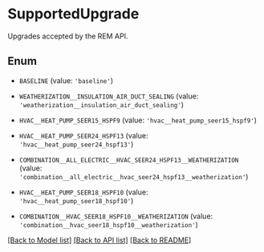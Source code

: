 # SupportedUpgrade

Upgrades accepted by the REM API.

## Enum

* `BASELINE` (value: `'baseline'`)

* `WEATHERIZATION__INSULATION_AIR_DUCT_SEALING` (value: `'weatherization__insulation_air_duct_sealing'`)

* `HVAC__HEAT_PUMP_SEER15_HSPF9` (value: `'hvac__heat_pump_seer15_hspf9'`)

* `HVAC__HEAT_PUMP_SEER24_HSPF13` (value: `'hvac__heat_pump_seer24_hspf13'`)

* `COMBINATION__ALL_ELECTRIC__HVAC_SEER24_HSPF13__WEATHERIZATION` (value: `'combination__all_electric__hvac_seer24_hspf13__weatherization'`)

* `HVAC__HEAT_PUMP_SEER18_HSPF10` (value: `'hvac__heat_pump_seer18_hspf10'`)

* `COMBINATION__HVAC_SEER18_HSPF10__WEATHERIZATION` (value: `'combination__hvac_seer18_hspf10__weatherization'`)

[[Back to Model list]](../README.md#documentation-for-models) [[Back to API list]](../README.md#documentation-for-api-endpoints) [[Back to README]](../README.md)


